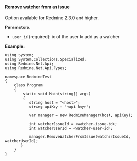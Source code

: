 #### Remove watcher from an issue

Option available for Redmine 2.3.0 and higher.

**Parameters:**
 - `user_id` (required): id of the user to add as a watcher

**Example:**

    using System;
    using System.Collections.Specialized;
    using Redmine.Net.Api;
    using Redmine.Net.Api.Types;

    namespace RedmineTest
    {
        class Program
        {
            static void Main(string[] args)
            {
               string host = "<host>";
               string apiKey = "<api-key>";

               var manager = new RedmineManager(host, apiKey);

               int watcherIssueId = <watcher-issue-id>;
               int watcherUserId = <watcher-user-id>;

               manager.RemoveWatcherFromIssue(watcherIssueId, watcherUserId);
           }
        }
    }